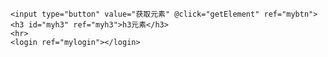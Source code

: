 <body>
<div id="app">

    <input type="button" value="获取元素" @click="getElement" ref="mybtn">
    <h3 id="myh3" ref="myh3">h3元素</h3>
    <hr>
    <login ref="mylogin"></login>

</div>

<script>
    var login = {
        template: '<h1>登录组件</h1>',
        data() {
            return {
                msg: 'son msg'
            }
        },
        methods: {
            show() {
                console.log('调用了子组件的方法')
            }
        }
    }

    // 创建 Vue 实例，得到 ViewModel
    var vm = new Vue({
        el: '#app',
        data: {},
        methods: {
            getElement() {
                // console.log(document.getElementById('myh3').innerText)
                //  ref  是 英文单词 【reference】   值类型 和 引用类型  referenceError
                console.log(this.$refs.myh3.innerText); // h3元素
                console.log(this.$refs.mylogin.msg); // son msg
                this.$refs.mylogin.show(); // 调用了子组件的方法
            }
        },
        components: {
            login
        }
    });
</script>
</body>
